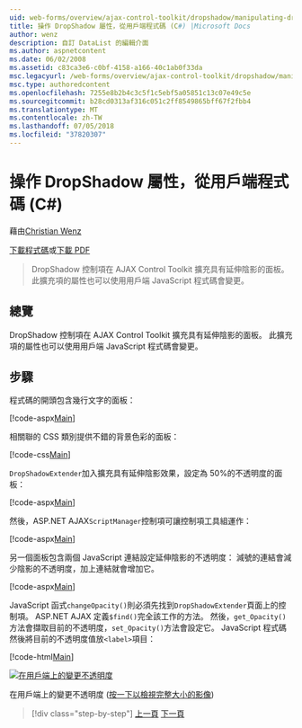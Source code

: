 ```yaml
---
uid: web-forms/overview/ajax-control-toolkit/dropshadow/manipulating-dropshadow-properties-from-client-code-cs
title: 操作 DropShadow 屬性，從用戶端程式碼 (C#) |Microsoft Docs
author: wenz
description: 自訂 DataList 的編輯介面
ms.author: aspnetcontent
ms.date: 06/02/2008
ms.assetid: c83ca3e6-c0bf-4158-a166-40c1ab0f33da
msc.legacyurl: /web-forms/overview/ajax-control-toolkit/dropshadow/manipulating-dropshadow-properties-from-client-code-cs
msc.type: authoredcontent
ms.openlocfilehash: 7255e8b2b4c3c5f1c5ebf5a05851c13c07e49c5e
ms.sourcegitcommit: b28cd0313af316c051c2ff8549865bff67f2fbb4
ms.translationtype: MT
ms.contentlocale: zh-TW
ms.lasthandoff: 07/05/2018
ms.locfileid: "37820307"
---
```

<a name="manipulating-dropshadow-properties-from-client-code-c"></a>操作 DropShadow 屬性，從用戶端程式碼 (C#)
====================
藉由[Christian Wenz](https://github.com/wenz)

[下載程式碼](http://download.microsoft.com/download/5/1/6/51652a81-500b-4f6b-88d3-617103e7941e/DropShadow2.cs.zip)或[下載 PDF](http://download.microsoft.com/download/b/6/a/b6ae89ee-df69-4c87-9bfb-ad1eb2b23373/dropshadow2CS.pdf)

> DropShadow 控制項在 AJAX Control Toolkit 擴充具有延伸陰影的面板。 此擴充項的屬性也可以使用用戶端 JavaScript 程式碼會變更。


## <a name="overview"></a>總覽

DropShadow 控制項在 AJAX Control Toolkit 擴充具有延伸陰影的面板。 此擴充項的屬性也可以使用用戶端 JavaScript 程式碼會變更。

## <a name="steps"></a>步驟

程式碼的開頭包含幾行文字的面板：

[!code-aspx[Main](manipulating-dropshadow-properties-from-client-code-cs/samples/sample1.aspx)]

相關聯的 CSS 類別提供不錯的背景色彩的面板：

[!code-css[Main](manipulating-dropshadow-properties-from-client-code-cs/samples/sample2.css)]

`DropShadowExtender`加入擴充具有延伸陰影效果，設定為 50%的不透明度的面板：

[!code-aspx[Main](manipulating-dropshadow-properties-from-client-code-cs/samples/sample3.aspx)]

然後，ASP.NET AJAX`ScriptManager`控制項可讓控制項工具組運作：

[!code-aspx[Main](manipulating-dropshadow-properties-from-client-code-cs/samples/sample4.aspx)]

另一個面板包含兩個 JavaScript 連結設定延伸陰影的不透明度： 減號的連結會減少陰影的不透明度，加上連結就會增加它。

[!code-aspx[Main](manipulating-dropshadow-properties-from-client-code-cs/samples/sample5.aspx)]

JavaScript 函式`changeOpacity()`則必須先找到`DropShadowExtender`頁面上的控制項。 ASP.NET AJAX 定義`$find()`完全該工作的方法。 然後，`get_Opacity()`方法會擷取目前的不透明度，`set_Opacity()`方法會設定它。 JavaScript 程式碼然後將目前的不透明度值放`<label>`項目：

[!code-html[Main](manipulating-dropshadow-properties-from-client-code-cs/samples/sample6.html)]


[![在用戶端上的變更不透明度](manipulating-dropshadow-properties-from-client-code-cs/_static/image2.png)](manipulating-dropshadow-properties-from-client-code-cs/_static/image1.png)

在用戶端上的變更不透明度 ([按一下以檢視完整大小的影像](manipulating-dropshadow-properties-from-client-code-cs/_static/image3.png))

> [!div class="step-by-step"]
> [上一頁](adjusting-the-z-index-of-a-dropshadow-cs.md)
> [下一頁](adjusting-the-z-index-of-a-dropshadow-vb.md)
